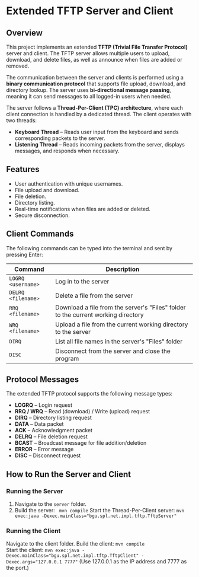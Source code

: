 # Extended TFTP Server and Client

## Overview
This project implements an extended **TFTP (Trivial File Transfer Protocol)** server and client. The TFTP server allows multiple users to upload, download, and delete files, as well as announce when files are added or removed.

The communication between the server and clients is performed using a **binary communication protocol** that supports file upload, download, and directory lookup. The server uses **bi-directional message passing**, meaning it can send messages to all logged-in users when needed.

The server follows a **Thread-Per-Client (TPC) architecture**, where each client connection is handled by a dedicated thread. The client operates with two threads:
- **Keyboard Thread** – Reads user input from the keyboard and sends corresponding packets to the server.
- **Listening Thread** – Reads incoming packets from the server, displays messages, and responds when necessary.

## Features
- User authentication with unique usernames.
- File upload and download.
- File deletion.
- Directory listing.
- Real-time notifications when files are added or deleted.
- Secure disconnection.

## Client Commands
The following commands can be typed into the terminal and sent by pressing Enter:

| Command  | Description |
|----------|------------|
| `LOGRQ <username>` | Log in to the server |
| `DELRQ <filename>` | Delete a file from the server |
| `RRQ <filename>` | Download a file from the server's "Files" folder to the current working directory |
| `WRQ <filename>` | Upload a file from the current working directory to the server |
| `DIRQ` | List all file names in the server's "Files" folder |
| `DISC` | Disconnect from the server and close the program |

## Protocol Messages
The extended TFTP protocol supports the following message types:

- **LOGRQ** – Login request  
- **RRQ / WRQ** – Read (download) / Write (upload) request  
- **DIRQ** – Directory listing request  
- **DATA** – Data packet  
- **ACK** – Acknowledgment packet  
- **DELRQ** – File deletion request  
- **BCAST** – Broadcast message for file addition/deletion  
- **ERROR** – Error message  
- **DISC** – Disconnect request  

## How to Run the Server and Client

### Running the Server
1. Navigate to the `server` folder.
2. Build the server:
   ``` mvn compile```
Start the Thread-Per-Client server:
```mvn exec:java -Dexec.mainClass="bgu.spl.net.impl.tftp.TftpServer" ```

### Running the Client 
Navigate to the client folder.
Build the client:
``` mvn compile ``` </br>
Start the client:
``` mvn exec:java -Dexec.mainClass="bgu.spl.net.impl.tftp.TftpClient" -Dexec.args="127.0.0.1 7777" ```
(Use 127.0.0.1 as the IP address and 7777 as the port.)


 
